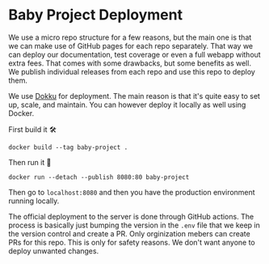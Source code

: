 # Baby Project Deployment
We use a micro repo structure for a few reasons, but the main one is that we can make use of
GitHub pages for each repo separately. That way we can deploy our documentation, test coverage or even a full webapp without extra fees. 
That comes with some drawbacks, but some benefits as well. We publish individual releases from
each repo and use this repo to deploy them.

We use [Dokku](https://dokku.com/) for deployment. The main reason is that it's quite easy to set up, scale, and maintain. You can however deploy it locally as well using Docker.

First build it 🛠
```shell
docker build --tag baby-project .
```
Then run it 🏃‍
```shell
docker run --detach --publish 8080:80 baby-project
```
Then go to 
`localhost:8080`
and then you have the production environment running locally.

The official deployment to the server is done through GitHub actions. The process is basically just bumping the version in
the `.env` file that we keep in the version control and create a PR. Only orginization mebers can create PRs for this repo.
This is only for safety reasons. We don't want anyone to deploy unwanted changes.
